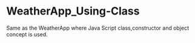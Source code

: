 # WeatherApp_Using-Class
Same as the WeatherApp where Java Script class,constructor and object concept is used.
